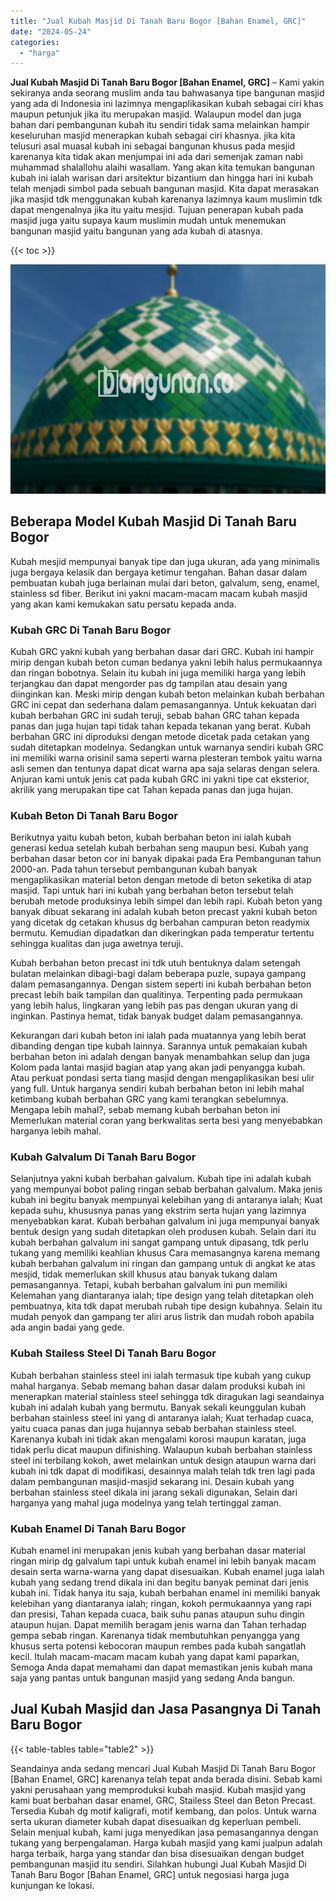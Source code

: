 ```yaml
---
title: "Jual Kubah Masjid Di Tanah Baru Bogor [Bahan Enamel, GRC]"
date: "2024-05-24"
categories: 
  - "harga"
---
```


**Jual Kubah Masjid Di Tanah Baru Bogor \[Bahan Enamel, GRC\]** – Kami yakin sekiranya anda seorang muslim anda tau bahwasanya tipe bangunan masjid yang ada di Indonesia ini lazimnya mengaplikasikan kubah sebagai ciri khas maupun petunjuk jika itu merupakan masjid. Walaupun model dan juga bahan dari pembangunan kubah itu sendiri tidak sama melainkan hampir keseluruhan masjid menerapkan kubah sebagai ciri khasnya. jika kita telusuri asal muasal kubah ini sebagai bangunan khusus pada mesjid karenanya kita tidak akan menjumpai ini ada dari semenjak zaman nabi muhammad shalallohu alaihi wasallam. Yang akan kita temukan bangunan kubah ini ialah warisan dari arsitektur bizantium dan hingga hari ini kubah telah menjadi simbol pada sebuah bangunan masjid. Kita dapat merasakan jika masjid tdk menggunakan kubah karenanya lazimnya kaum muslimin tdk dapat mengenalnya jika itu yaitu mesjid. Tujuan penerapan kubah pada masjid juga yaitu supaya kaum muslimin mudah untuk menemukan bangunan masjid yaitu bangunan yang ada kubah di atasnya.

{{< toc >}}

![Jual Kubah Masjid Di Tanah Baru Bogor [Bahan Enamel, GRC]](/images/jual-kubah-masjid-25.png)

## Beberapa Model Kubah Masjid Di Tanah Baru Bogor

Kubah mesjid mempunyai banyak tipe dan juga ukuran, ada yang minimalis juga bergaya kelasik dan bergaya ketimur tengahan. Bahan dasar dalam pembuatan kubah juga berlainan mulai dari beton, galvalum, seng, enamel, stainless sd fiber. Berikut ini yakni macam-macam macam kubah masjid yang akan kami kemukakan satu persatu kepada anda.

### Kubah GRC Di Tanah Baru Bogor

Kubah GRC yakni kubah yang berbahan dasar dari GRC. Kubah ini hampir mirip dengan kubah beton cuman bedanya yakni lebih halus permukaannya dan ringan bobotnya. Selain itu kubah ini juga memiliki harga yang lebih terjangkau dan dapat mengorder pas dg tampilan atau desain yang diinginkan kan. Meski mirip dengan kubah beton melainkan kubah berbahan GRC ini cepat dan sederhana dalam pemasangannya. Untuk kekuatan dari kubah berbahan GRC ini sudah teruji, sebab bahan GRC tahan kepada panas dan juga hujan tapi tidak tahan kepada tekanan yang berat. Kubah berbahan GRC ini diproduksi dengan metode dicetak pada cetakan yang sudah ditetapkan modelnya. Sedangkan untuk warnanya sendiri kubah GRC ini memiliki warna orisinil sama seperti warna plesteran tembok yaitu warna asli semen dan tentunya dapat dicat warna apa saja selaras dengan selera. Anjuran kami untuk jenis cat pada kubah GRC ini yakni tipe cat eksterior, akrilik yang merupakan tipe cat Tahan kepada panas dan juga hujan.

### Kubah Beton Di Tanah Baru Bogor

Berikutnya yaitu kubah beton, kubah berbahan beton ini ialah kubah generasi kedua setelah kubah berbahan seng maupun besi. Kubah yang berbahan dasar beton cor ini banyak dipakai pada Era Pembangunan tahun 2000-an. Pada tahun tersebut pembangunan kubah banyak mengaplikasikan material beton dengan metode di beton seketika di atap masjid. Tapi untuk hari ini kubah yang berbahan beton tersebut telah berubah metode produksinya lebih simpel dan lebih rapi. Kubah beton yang banyak dibuat sekarang ini adalah kubah beton precast yakni kubah beton yang dicetak dg cetakan khusus dg berbahan campuran beton readymix bermutu. Kemudian dipadatkan dan dikeringkan pada temperatur tertentu sehingga kualitas dan juga awetnya teruji.

Kubah berbahan beton precast ini tdk utuh bentuknya dalam setengah bulatan melainkan dibagi-bagi dalam beberapa puzle, supaya gampang dalam pemasangannya. Dengan sistem seperti ini kubah berbahan beton precast lebih baik tampilan dan qualitinya. Terpenting pada permukaan yang lebih halus, lingkaran yang lebih pas pas dengan ukuran yang di inginkan. Pastinya hemat, tidak banyak budget dalam pemasangannya.

Kekurangan dari kubah beton ini ialah pada muatannya yang lebih berat dibanding dengan tipe kubah lainnya. Sarannya untuk pemakaian kubah berbahan beton ini adalah dengan banyak menambahkan selup dan juga Kolom pada lantai masjid bagian atap yang akan jadi penyangga kubah. Atau perkuat pondasi serta tiang masjid dengan mengaplikasikan besi ulir yang full. Untuk harganya sendiri kubah berbahan beton ini lebih mahal ketimbang kubah berbahan GRC yang kami terangkan sebelumnya. Mengapa lebih mahal?, sebab memang kubah berbahan beton ini Memerlukan material coran yang berkwalitas serta besi yang menyebabkan harganya lebih mahal.

### Kubah Galvalum Di Tanah Baru Bogor

Selanjutnya yakni kubah berbahan galvalum. Kubah tipe ini adalah kubah yang mempunyai bobot paling ringan sebab berbahan galvalum. Maka jenis kubah ini begitu banyak mempunyai kelebihan yang di antaranya ialah; Kuat kepada suhu, khususnya panas yang ekstrim serta hujan yang lazimnya menyebabkan karat. Kubah berbahan galvalum ini juga mempunyai banyak bentuk design yang sudah ditetapkan oleh produsen kubah. Selain dari itu kubah berbahan galvalum ini sangat gampang untuk dipasang, tdk perlu tukang yang memiliki keahlian khusus Cara memasangnya karena memang kubah berbahan galvalum ini ringan dan gampang untuk di angkat ke atas mesjid, tidak memerlukan skill khusus atau banyak tukang dalam pemasangannya. Tetapi, kubah berbahan galvalum ini pun memiliki Kelemahan yang diantaranya ialah; tipe design yang telah ditetapkan oleh pembuatnya, kita tdk dapat merubah rubah tipe design kubahnya. Selain itu mudah penyok dan gampang ter aliri arus listrik dan mudah roboh apabila ada angin badai yang gede.

### Kubah Stailess Steel Di Tanah Baru Bogor

Kubah berbahan stainless steel ini ialah termasuk tipe kubah yang cukup mahal harganya. Sebab memang bahan dasar dalam produksi kubah ini menerapkan material stainless steel sehingga tdk diragukan lagi seandainya kubah ini adalah kubah yang bermutu. Banyak sekali keunggulan kubah berbahan stainless steel ini yang di antaranya ialah; Kuat terhadap cuaca, yaitu cuaca panas dan juga hujannya sebab berbahan stainless steel. Karenanya kubah ini tidak akan mengalami korosi maupun karatan, juga tidak perlu dicat maupun difinishing. Walaupun kubah berbahan stainless steel ini terbilang kokoh, awet melainkan untuk design ataupun warna dari kubah ini tdk dapat di modifikasi, desainnya malah telah tdk tren lagi pada dalam pembangunan masjid-masjid sekarang ini. Desain kubah yang berbahan stainless steel dikala ini jarang sekali digunakan, Selain dari harganya yang mahal juga modelnya yang telah tertinggal zaman.

### Kubah Enamel Di Tanah Baru Bogor

Kubah enamel ini merupakan jenis kubah yang berbahan dasar material ringan mirip dg galvalum tapi untuk kubah enamel ini lebih banyak macam desain serta warna-warna yang dapat disesuaikan. Kubah enamel juga ialah kubah yang sedang trend dikala ini dan begitu banyak peminat dari jenis kubah ini. Tidak hanya itu saja, kubah berbahan enamel ini memiliki banyak kelebihan yang diantaranya ialah; ringan, kokoh permukaannya yang rapi dan presisi, Tahan kepada cuaca, baik suhu panas ataupun suhu dingin ataupun hujan. Dapat memilih beragam jenis warna dan Tahan terhadap gempa sebab ringan. Karenanya tidak membutuhkan penyangga yang khusus serta potensi kebocoran maupun rembes pada kubah sangatlah kecil. Itulah macam-macam macam kubah yang dapat kami paparkan, Semoga Anda dapat memahami dan dapat memastikan jenis kubah mana saja yang pantas untuk bangunan masjid yang sedang Anda bangun.

## Jual Kubah Masjid dan Jasa Pasangnya Di Tanah Baru Bogor

{{< table-tables table="table2" >}}

Seandainya anda sedang mencari Jual Kubah Masjid Di Tanah Baru Bogor \[Bahan Enamel, GRC\] karenanya telah tepat anda berada disini. Sebab kami yakni perusahaan yang memproduksi kubah masjid. Kubah masjid yang kami buat berbahan dasar enamel, GRC, Stailess Steel dan Beton Precast. Tersedia Kubah dg motif kaligrafi, motif kembang, dan polos. Untuk warna serta ukuran diameter kubah dapat disesuaikan dg keperluan pembeli. Selain menjual kubah, kami juga menyedikan jasa pemasangannya dengan tukang yang berpengalaman. Harga kubah masjid yang kami jualpun adalah harga terbaik, harga yang standar dan bisa disesuaikan dengan budget pembangunan masjid itu sendiri. Silahkan hubungi Jual Kubah Masjid Di Tanah Baru Bogor \[Bahan Enamel, GRC\] untuk negosiasi harga juga kunjungan ke lokasi.
